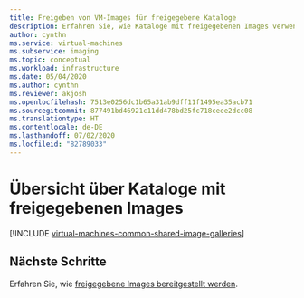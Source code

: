 ```yaml
---
title: Freigeben von VM-Images für freigegebene Kataloge
description: Erfahren Sie, wie Kataloge mit freigegebenen Images verwendet werden, um VM-Images in Ihrer Organisation freizugeben.
author: cynthn
ms.service: virtual-machines
ms.subservice: imaging
ms.topic: conceptual
ms.workload: infrastructure
ms.date: 05/04/2020
ms.author: cynthn
ms.reviewer: akjosh
ms.openlocfilehash: 7513e0256dc1b65a31ab9dff11f1495ea35acb71
ms.sourcegitcommit: 877491bd46921c11dd478bd25fc718ceee2dcc08
ms.translationtype: HT
ms.contentlocale: de-DE
ms.lasthandoff: 07/02/2020
ms.locfileid: "82789033"
---
```

# <a name="shared-image-galleries-overview"></a>Übersicht über Kataloge mit freigegebenen Images

[!INCLUDE [virtual-machines-common-shared-image-galleries](../../../includes/virtual-machines-common-shared-image-galleries.md)]


## <a name="next-steps"></a>Nächste Schritte

Erfahren Sie, wie [freigegebene Images bereitgestellt werden](shared-images.md).
